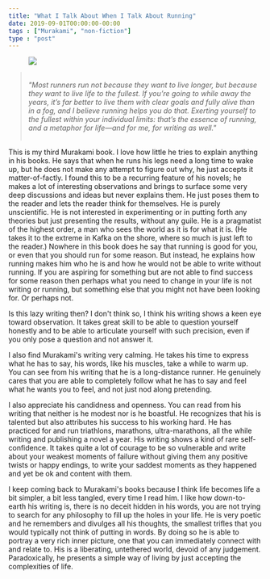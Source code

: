 ```yaml
---
title: "What I Talk About When I Talk About Running"
date: 2019-09-01T00:00:00-00:00
tags : ["Murakami", "non-fiction"]
type : "post"
---
```



<figure class="right xsmall">
<a target="_blank" href="https://en.wikipedia.org/wiki/What_I_Talk_About_When_I_Talk_About_Running">
<img src="https://i.gr-assets.com/images/S/compressed.photo.goodreads.com/books/1473397159l/2195464._SY475_.jpg">
</a>
</figure>

<blockquote>
<br />
<i>"Most runners run not because they want to live longer, but because they want to live life to the fullest. If you’re going to while away the years, it’s far better to live them with clear goals and fully alive than in a fog, and I believe running helps you do that. Exerting yourself to the fullest within your individual limits: that’s the essence of running, and a metaphor for life—and for me, for writing as well."</i>
<br />
<br />
</blockquote>

This is my third Murakami book.
I love how little he tries to explain anything in his books.
He says that when he runs his legs need a long time to wake up, but he does not make any attempt to figure out why, he just accepts it matter-of-factly.
I found this to be a recurring feature of his novels; he makes a lot of interesting observations and brings to surface some very deep discussions and ideas but never explains them.
He just poses them to the reader and lets the reader think for themselves.
He is purely unscientific.
He is not interested in experimenting or in putting forth any theories but just presenting the results, without any guile.
He is a pragmatist of the highest order, a man who sees the world as it is for what it is.
(He takes it to the extreme in Kafka on the shore, where so much is just left to the reader.)
Nowhere in this book does he say that running is good for you, or even that you should run for some reason.
But instead, he explains how running makes him who he is and how he would not be able to write without running.
If you are aspiring for something but are not able to find success for some reason then perhaps what  you need to change in your life is not writing or running, but something else that you might not have been looking for.
Or perhaps not.

Is this lazy writing then? I don't think so, I think his writing shows a keen eye toward observation.
It takes great skill to be able to question yourself honestly and to be able to articulate yourself with such precision, even if you only pose a question and not answer it.


I also find Murakami's writing very calming.
He takes his time to express what he has to say, his words, like his muscles, take a while to warm up.
You can see from his writing that he is a long-distance runner.
He genuinely cares that you are able to completely follow what he has to say and feel what he wants you to feel, and not just nod along pretending.

I also appreciate his candidness and openness.
You can read from his writing that neither is he modest nor is he boastful.
He recognizes that his is talented but also attributes his success to his working hard.
He has practiced for and run triathlons, marathons, ultra-marathons, all the while writing and publishing a novel a year.
His writing shows a kind of rare self-confidence.
It takes quite a lot of courage to be so vulnerable and write about your weakest moments of failure without giving them any positive twists or happy endings, to write your saddest moments as they happened and yet be ok and content with them.

I keep coming back to Murakami's books because I think life becomes life a bit simpler, a bit less tangled, every time I read him.
I like how down-to-earth his writing is, there is no deceit hidden in his words, you are not trying to search for any philosophy to fill up the holes in your life.
He is very poetic and he remembers and divulges all his thoughts, the smallest trifles that you would typically not think of putting in words.
By doing so he is able to portray a very rich inner picture, one that you can immediately connect with and relate to.
His is a liberating, untethered world, devoid of any judgement.
Paradoxically, he presents a simple way of living by just accepting the complexities of life.
